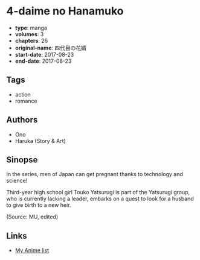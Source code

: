 # 4-daime no Hanamuko

-   **type**: manga
-   **volumes**: 3
-   **chapters**: 26
-   **original-name**: 四代目の花婿
-   **start-date**: 2017-08-23
-   **end-date**: 2017-08-23

## Tags

-   action
-   romance

## Authors

-   Ono
-   Haruka (Story & Art)

## Sinopse

In the series, men of Japan can get pregnant thanks to technology and science!

Third-year high school girl Touko Yatsurugi is part of the Yatsurugi group, who is currently lacking a leader, embarks on a quest to look for a husband to give birth to a new heir.

(Source: MU, edited)

## Links

-   [My Anime list](https://myanimelist.net/manga/109356/4-daime_no_Hanamuko)
